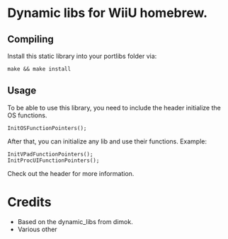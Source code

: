 # Dynamic libs for WiiU homebrew.

## Compiling

Install this static library into your portlibs folder via: 

```
make && make install
```

## Usage

To be able to use this library, you need to include the header initialize the OS functions.

```
InitOSFunctionPointers();
```

After that, you can initialize any lib and use their functions. Example: 

```
InitVPadFunctionPointers();
InitProcUIFunctionPointers();
```

Check out the header for more information.

# Credits

- Based on the dynamic_libs from dimok.
- Various other